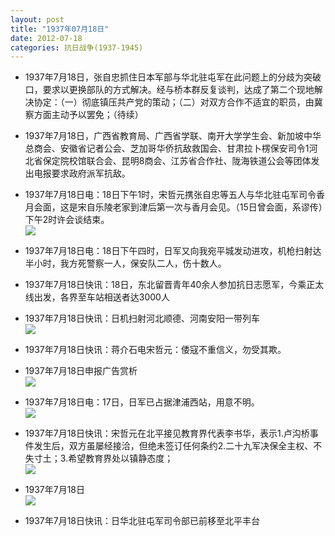 ```yaml
---
layout: post
title: "1937年07月18日"
date: 2012-07-18
categories: 抗日战争(1937-1945)
---
```


<meta name="referrer" content="no-referrer" />

- 1937年7月18日，张自忠抓住日本军部与华北驻屯军在此问题上的分歧为突破口，要求以更换部队的方式解决。经与桥本群反复谈判，达成了第二个现地解决协定：（一）彻底镇压共产党的策动；（二）对双方合作不适宜的职员，由冀察方面主动予以罢免；（待续） 

- 1937年7月18日，广西省教育局、广西省学联、南开大学学生会、新加坡中华总商会、安徽省记者公会、芝加哥华侨抗敌救国会、甘肃拉卜楞保安司令1河北省保定院校馆联合会、昆明8商会、江苏省合作社、陇海铁道公会等团体发出电报要求政府派军抗敌。 

- 1937年7月18日电：18日下午1时，宋哲元携张自忠等五人与华北驻屯军司令香月会面，这是宋自乐陵老家到津后第一次与香月会见。（15日曾会面，系谬传）下午2时许会谈结束。 <br/><img src="https://ww3.sinaimg.cn/large/aca367d8jw1dv16cqvfysj.jpg" />

- 1937年7月18日电：18日下午四时，日军又向我宛平城发动进攻，机枪扫射达半小时，我方死警察一人，保安队二人，伤十数人。 

- 1937年7月18日快讯：18日，东北留晋青年40余人参加抗日志愿军，今乘正太线出发，各界至车站相送者达3000人 

- 1937年7月18日快讯：日机扫射河北顺德、河南安阳一带列车 <br/><img src="https://ww1.sinaimg.cn/large/aca367d8jw1dv0zevldu3j.jpg" />

- 1937年7月18日快讯：蒋介石电宋哲元：倭寇不重信义，勿受其欺。 

- 1937年7月18日申报广告赏析 <br/><img src="https://ww4.sinaimg.cn/large/aca367d8jw1dv0vnauamoj.jpg" />

- 1937年7月18日电：17日，日军已占据津浦西站，用意不明。 <br/><img src="https://ww4.sinaimg.cn/large/aca367d8jw1dv0vgr8o3dj.jpg" />

- 1937年7月18日快讯：宋哲元在北平接见教育界代表李书华，表示1.卢沟桥事件发生后，双方虽屡经接洽，但绝未签订任何条约2.二十九军决保全主权、不失寸土；3.希望教育界处以镇静态度； <br/><img src="https://ww2.sinaimg.cn/large/aca367d8jw1dv0v0syk85j.jpg" />

- 1937年7月18日 <br/><img src="https://ww4.sinaimg.cn/large/aca367d8jw1dv0uin3129j.jpg" />

- 1937年7月18日快讯：日华北驻屯军司令部已前移至北平丰台 

